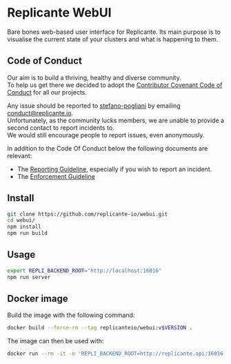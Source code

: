 # Replicante WebUI
Bare bones web-based user interface for Replicante.
Its main purpose is to visualise the current state of your clusters
and what is happening to them.


## Code of Conduct
Our aim is to build a thriving, healthy and diverse community.  
To help us get there we decided to adopt the [Contributor Covenant Code of Conduct](https://www.contributor-covenant.org/)
for all our projects.

Any issue should be reported to [stefano-pogliani](https://github.com/stefano-pogliani)
by emailing [conduct@replicante.io](mailto:conduct@replicante.io).  
Unfortunately, as the community lucks members, we are unable to provide a second contact to report incidents to.  
We would still encourage people to report issues, even anonymously.

In addition to the Code Of Conduct below the following documents are relevant:

  * The [Reporting Guideline](https://www.replicante.io/conduct/reporting), especially if you wish to report an incident.
  * The [Enforcement Guideline](https://www.replicante.io/conduct/enforcing)


## Install
```bash
git clone https://github.com/replicante-io/webui.git
cd webui/
npm install
npm run build
```


## Usage
```bash
export REPLI_BACKEND_ROOT="http://localhost:16016"
npm run server
```


## Docker image
Build the image with the following command:
```bash
docker build --force-rm --tag replicanteio/webui:v$VERSION .
```

The image can then be used with:
```bash
docker run --rm -it -e 'REPLI_BACKEND_ROOT=http://replicante.api:16016' replicanteio/webui:v0.3
```
